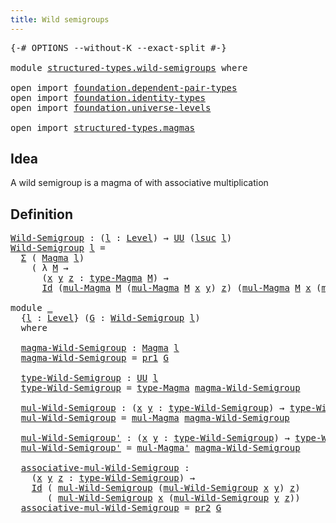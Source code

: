 ```yaml
---
title: Wild semigroups
---
```


<pre class="Agda"><a id="41" class="Symbol">{-#</a> <a id="45" class="Keyword">OPTIONS</a> <a id="53" class="Pragma">--without-K</a> <a id="65" class="Pragma">--exact-split</a> <a id="79" class="Symbol">#-}</a>

<a id="84" class="Keyword">module</a> <a id="91" href="structured-types.wild-semigroups.html" class="Module">structured-types.wild-semigroups</a> <a id="124" class="Keyword">where</a>

<a id="131" class="Keyword">open</a> <a id="136" class="Keyword">import</a> <a id="143" href="foundation.dependent-pair-types.html" class="Module">foundation.dependent-pair-types</a>
<a id="175" class="Keyword">open</a> <a id="180" class="Keyword">import</a> <a id="187" href="foundation.identity-types.html" class="Module">foundation.identity-types</a>
<a id="213" class="Keyword">open</a> <a id="218" class="Keyword">import</a> <a id="225" href="foundation.universe-levels.html" class="Module">foundation.universe-levels</a>

<a id="253" class="Keyword">open</a> <a id="258" class="Keyword">import</a> <a id="265" href="structured-types.magmas.html" class="Module">structured-types.magmas</a>
</pre>
## Idea

A wild semigroup is a magma of with associative multiplication

## Definition

<pre class="Agda"><a id="Wild-Semigroup"></a><a id="390" href="structured-types.wild-semigroups.html#390" class="Function">Wild-Semigroup</a> <a id="405" class="Symbol">:</a> <a id="407" class="Symbol">(</a><a id="408" href="structured-types.wild-semigroups.html#408" class="Bound">l</a> <a id="410" class="Symbol">:</a> <a id="412" href="Agda.Primitive.html#597" class="Postulate">Level</a><a id="417" class="Symbol">)</a> <a id="419" class="Symbol">→</a> <a id="421" href="foundation-core.universe-levels.html#235" class="Primitive">UU</a> <a id="424" class="Symbol">(</a><a id="425" href="Agda.Primitive.html#780" class="Primitive">lsuc</a> <a id="430" href="structured-types.wild-semigroups.html#408" class="Bound">l</a><a id="431" class="Symbol">)</a>
<a id="433" href="structured-types.wild-semigroups.html#390" class="Function">Wild-Semigroup</a> <a id="448" href="structured-types.wild-semigroups.html#448" class="Bound">l</a> <a id="450" class="Symbol">=</a>
  <a id="454" href="foundation-core.dependent-pair-types.html#515" class="Record">Σ</a> <a id="456" class="Symbol">(</a> <a id="458" href="structured-types.magmas.html#802" class="Function">Magma</a> <a id="464" href="structured-types.wild-semigroups.html#448" class="Bound">l</a><a id="465" class="Symbol">)</a>
    <a id="471" class="Symbol">(</a> <a id="473" class="Symbol">λ</a> <a id="475" href="structured-types.wild-semigroups.html#475" class="Bound">M</a> <a id="477" class="Symbol">→</a>
      <a id="485" class="Symbol">(</a><a id="486" href="structured-types.wild-semigroups.html#486" class="Bound">x</a> <a id="488" href="structured-types.wild-semigroups.html#488" class="Bound">y</a> <a id="490" href="structured-types.wild-semigroups.html#490" class="Bound">z</a> <a id="492" class="Symbol">:</a> <a id="494" href="structured-types.magmas.html#924" class="Function">type-Magma</a> <a id="505" href="structured-types.wild-semigroups.html#475" class="Bound">M</a><a id="506" class="Symbol">)</a> <a id="508" class="Symbol">→</a>
      <a id="516" href="foundation-core.identity-types.html#1767" class="Datatype">Id</a> <a id="519" class="Symbol">(</a><a id="520" href="structured-types.magmas.html#968" class="Function">mul-Magma</a> <a id="530" href="structured-types.wild-semigroups.html#475" class="Bound">M</a> <a id="532" class="Symbol">(</a><a id="533" href="structured-types.magmas.html#968" class="Function">mul-Magma</a> <a id="543" href="structured-types.wild-semigroups.html#475" class="Bound">M</a> <a id="545" href="structured-types.wild-semigroups.html#486" class="Bound">x</a> <a id="547" href="structured-types.wild-semigroups.html#488" class="Bound">y</a><a id="548" class="Symbol">)</a> <a id="550" href="structured-types.wild-semigroups.html#490" class="Bound">z</a><a id="551" class="Symbol">)</a> <a id="553" class="Symbol">(</a><a id="554" href="structured-types.magmas.html#968" class="Function">mul-Magma</a> <a id="564" href="structured-types.wild-semigroups.html#475" class="Bound">M</a> <a id="566" href="structured-types.wild-semigroups.html#486" class="Bound">x</a> <a id="568" class="Symbol">(</a><a id="569" href="structured-types.magmas.html#968" class="Function">mul-Magma</a> <a id="579" href="structured-types.wild-semigroups.html#475" class="Bound">M</a> <a id="581" href="structured-types.wild-semigroups.html#488" class="Bound">y</a> <a id="583" href="structured-types.wild-semigroups.html#490" class="Bound">z</a><a id="584" class="Symbol">)))</a>

<a id="589" class="Keyword">module</a> <a id="596" href="structured-types.wild-semigroups.html#596" class="Module">_</a>
  <a id="600" class="Symbol">{</a><a id="601" href="structured-types.wild-semigroups.html#601" class="Bound">l</a> <a id="603" class="Symbol">:</a> <a id="605" href="Agda.Primitive.html#597" class="Postulate">Level</a><a id="610" class="Symbol">}</a> <a id="612" class="Symbol">(</a><a id="613" href="structured-types.wild-semigroups.html#613" class="Bound">G</a> <a id="615" class="Symbol">:</a> <a id="617" href="structured-types.wild-semigroups.html#390" class="Function">Wild-Semigroup</a> <a id="632" href="structured-types.wild-semigroups.html#601" class="Bound">l</a><a id="633" class="Symbol">)</a>
  <a id="637" class="Keyword">where</a>

  <a id="646" href="structured-types.wild-semigroups.html#646" class="Function">magma-Wild-Semigroup</a> <a id="667" class="Symbol">:</a> <a id="669" href="structured-types.magmas.html#802" class="Function">Magma</a> <a id="675" href="structured-types.wild-semigroups.html#601" class="Bound">l</a>
  <a id="679" href="structured-types.wild-semigroups.html#646" class="Function">magma-Wild-Semigroup</a> <a id="700" class="Symbol">=</a> <a id="702" href="foundation-core.dependent-pair-types.html#605" class="Field">pr1</a> <a id="706" href="structured-types.wild-semigroups.html#613" class="Bound">G</a>

  <a id="711" href="structured-types.wild-semigroups.html#711" class="Function">type-Wild-Semigroup</a> <a id="731" class="Symbol">:</a> <a id="733" href="foundation-core.universe-levels.html#235" class="Primitive">UU</a> <a id="736" href="structured-types.wild-semigroups.html#601" class="Bound">l</a>
  <a id="740" href="structured-types.wild-semigroups.html#711" class="Function">type-Wild-Semigroup</a> <a id="760" class="Symbol">=</a> <a id="762" href="structured-types.magmas.html#924" class="Function">type-Magma</a> <a id="773" href="structured-types.wild-semigroups.html#646" class="Function">magma-Wild-Semigroup</a>

  <a id="797" href="structured-types.wild-semigroups.html#797" class="Function">mul-Wild-Semigroup</a> <a id="816" class="Symbol">:</a> <a id="818" class="Symbol">(</a><a id="819" href="structured-types.wild-semigroups.html#819" class="Bound">x</a> <a id="821" href="structured-types.wild-semigroups.html#821" class="Bound">y</a> <a id="823" class="Symbol">:</a> <a id="825" href="structured-types.wild-semigroups.html#711" class="Function">type-Wild-Semigroup</a><a id="844" class="Symbol">)</a> <a id="846" class="Symbol">→</a> <a id="848" href="structured-types.wild-semigroups.html#711" class="Function">type-Wild-Semigroup</a>
  <a id="870" href="structured-types.wild-semigroups.html#797" class="Function">mul-Wild-Semigroup</a> <a id="889" class="Symbol">=</a> <a id="891" href="structured-types.magmas.html#968" class="Function">mul-Magma</a> <a id="901" href="structured-types.wild-semigroups.html#646" class="Function">magma-Wild-Semigroup</a>

  <a id="925" href="structured-types.wild-semigroups.html#925" class="Function">mul-Wild-Semigroup&#39;</a> <a id="945" class="Symbol">:</a> <a id="947" class="Symbol">(</a><a id="948" href="structured-types.wild-semigroups.html#948" class="Bound">x</a> <a id="950" href="structured-types.wild-semigroups.html#950" class="Bound">y</a> <a id="952" class="Symbol">:</a> <a id="954" href="structured-types.wild-semigroups.html#711" class="Function">type-Wild-Semigroup</a><a id="973" class="Symbol">)</a> <a id="975" class="Symbol">→</a> <a id="977" href="structured-types.wild-semigroups.html#711" class="Function">type-Wild-Semigroup</a>
  <a id="999" href="structured-types.wild-semigroups.html#925" class="Function">mul-Wild-Semigroup&#39;</a> <a id="1019" class="Symbol">=</a> <a id="1021" href="structured-types.magmas.html#1042" class="Function">mul-Magma&#39;</a> <a id="1032" href="structured-types.wild-semigroups.html#646" class="Function">magma-Wild-Semigroup</a>

  <a id="1056" href="structured-types.wild-semigroups.html#1056" class="Function">associative-mul-Wild-Semigroup</a> <a id="1087" class="Symbol">:</a>
    <a id="1093" class="Symbol">(</a><a id="1094" href="structured-types.wild-semigroups.html#1094" class="Bound">x</a> <a id="1096" href="structured-types.wild-semigroups.html#1096" class="Bound">y</a> <a id="1098" href="structured-types.wild-semigroups.html#1098" class="Bound">z</a> <a id="1100" class="Symbol">:</a> <a id="1102" href="structured-types.wild-semigroups.html#711" class="Function">type-Wild-Semigroup</a><a id="1121" class="Symbol">)</a> <a id="1123" class="Symbol">→</a>
    <a id="1129" href="foundation-core.identity-types.html#1767" class="Datatype">Id</a> <a id="1132" class="Symbol">(</a> <a id="1134" href="structured-types.wild-semigroups.html#797" class="Function">mul-Wild-Semigroup</a> <a id="1153" class="Symbol">(</a><a id="1154" href="structured-types.wild-semigroups.html#797" class="Function">mul-Wild-Semigroup</a> <a id="1173" href="structured-types.wild-semigroups.html#1094" class="Bound">x</a> <a id="1175" href="structured-types.wild-semigroups.html#1096" class="Bound">y</a><a id="1176" class="Symbol">)</a> <a id="1178" href="structured-types.wild-semigroups.html#1098" class="Bound">z</a><a id="1179" class="Symbol">)</a>
       <a id="1188" class="Symbol">(</a> <a id="1190" href="structured-types.wild-semigroups.html#797" class="Function">mul-Wild-Semigroup</a> <a id="1209" href="structured-types.wild-semigroups.html#1094" class="Bound">x</a> <a id="1211" class="Symbol">(</a><a id="1212" href="structured-types.wild-semigroups.html#797" class="Function">mul-Wild-Semigroup</a> <a id="1231" href="structured-types.wild-semigroups.html#1096" class="Bound">y</a> <a id="1233" href="structured-types.wild-semigroups.html#1098" class="Bound">z</a><a id="1234" class="Symbol">))</a>
  <a id="1239" href="structured-types.wild-semigroups.html#1056" class="Function">associative-mul-Wild-Semigroup</a> <a id="1270" class="Symbol">=</a> <a id="1272" href="foundation-core.dependent-pair-types.html#617" class="Field">pr2</a> <a id="1276" href="structured-types.wild-semigroups.html#613" class="Bound">G</a>
</pre>